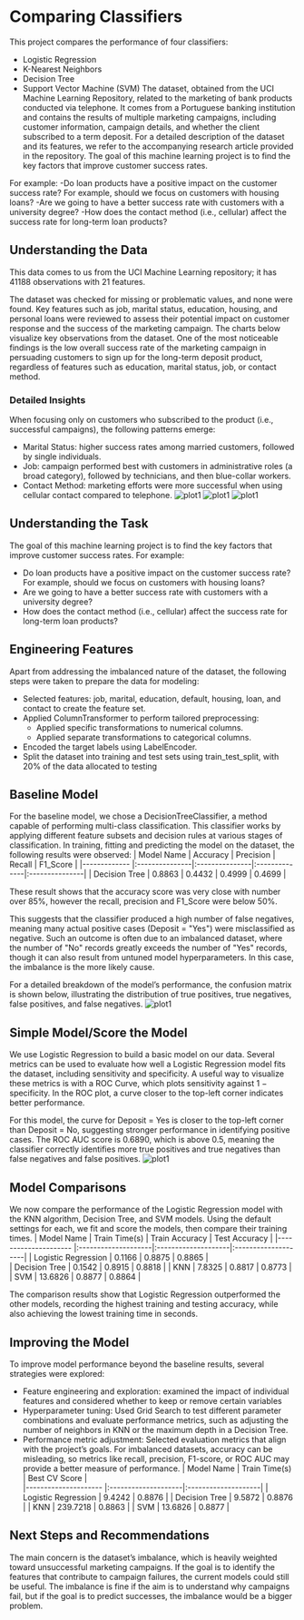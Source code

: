 # Comparing Classifiers
This project compares the performance of four classifiers: 
- Logistic Regression
- K-Nearest Neighbors
- Decision Tree
- Support Vector Machine (SVM)
The dataset, obtained from the UCI Machine Learning Repository, related to the marketing of bank products conducted via telephone. It comes from a Portuguese banking institution and contains the results of multiple marketing campaigns, including customer information, campaign details, and whether the client subscribed to a term deposit.
For a detailed description of the dataset and its features, we refer to the accompanying research article
provided in the repository.
The goal of this machine learning project is to find the key factors that improve customer success rates.  




For example:
-Do loan products have a positive impact on the customer success rate? For example, should we focus on customers with housing loans?
-Are we going to have a better success rate with customers with a university degree?
-How does the contact method (i.e., cellular) affect the success rate for long-term loan products?

## Understanding the Data
This data comes to us from the UCI Machine Learning repository;  it has 41188 observations with 21 features.

The dataset was checked for missing or problematic values, and none were found. Key features such as job, marital status, education, housing, and personal loans were reviewed to assess their potential impact on customer response and the success of the marketing campaign.
The charts below visualize key observations from the dataset. One of the most noticeable findings is the low overall success rate of the marketing campaign in persuading customers to sign up for the long-term deposit product, regardless of features such as education, marital status, job, or contact method.

### Detailed Insights
When focusing only on customers who subscribed to the product (i.e., successful campaigns), the following patterns emerge:
   - Marital Status: higher success rates among married customers, followed by single individuals.
   - Job: campaign performed best with customers in administrative roles (a broad category), followed by technicians, and then blue-collar workers.
  - Contact Method: marketing efforts were more successful when using cellular contact compared to telephone.
![plot1](figures/marital_distribution.png)
![plot1](figures/job_distribution.png)
![plot1](figures/contact_distribution.png)
## Understanding the Task
The goal of this machine learning project is to find the key factors that improve customer success rates.  For example:
 - Do loan products have a positive impact on the customer success rate? For example, should we focus on customers with housing loans?
 - Are we going to have a better success rate with customers with a university degree?
 - How does the contact method (i.e., cellular) affect the success rate for long-term loan products?
## Engineering Features
Apart from addressing the imbalanced nature of the dataset, the following steps were taken to prepare the data for modeling:
 - Selected features: job, marital, education, default, housing, loan, and contact to create the feature set.
 - Applied ColumnTransformer to perform tailored preprocessing:
   - Applied specific transformations to numerical columns.
   - Applied separate transformations to categorical columns.
- Encoded the target labels using LabelEncoder.
- Split the dataset into training and test sets using train_test_split, with 20% of the data allocated to testing



## Baseline Model
For the baseline model, we chose a DecisionTreeClassifier, a method capable of performing multi-class classification. This classifier works by applying different feature subsets and decision rules at various stages of classification.
In training, fitting and predicting the model on the dataset, the following results were observed:
| Model Name    | Accuracy       | Precision      | Recall 	      | F1_Score       | 
|-------------	 |:---------------|:---------------|:--------------|:---------------|
| Decision Tree | 0.8863         | 0.4432         | 0.4999        |  0.4699        | 

These result shows that the accuracy score was very close with number over 85%, however the recall, precision and F1_Score were below 50%.

This suggests that the classifier produced a high number of false negatives, meaning many actual positive cases (Deposit = "Yes") were misclassified as negative. Such an outcome is often due to an imbalanced dataset, where the number of "No" records greatly exceeds the number of "Yes" records, though it can also result from untuned model hyperparameters. In this case, the imbalance is the more likely cause.

For a detailed breakdown of the model’s performance, the confusion matrix is shown below, illustrating the distribution of true positives, true negatives, false positives, and false negatives.
![plot1](figures/confusion_mat_distribution.png)

## Simple Model/Score the Model
We use Logistic Regression to build a basic model on our data. Several metrics can be used to evaluate how well a Logistic Regression model fits the dataset, including sensitivity  and specificity. A useful way to visualize these metrics is with a ROC Curve, which plots sensitivity against 1 − specificity. In the ROC plot, a curve closer to the top-left corner indicates better performance.

For this model, the curve for Deposit = Yes is closer to the top-left corner than Deposit = No, suggesting stronger performance in identifying positive cases. The ROC AUC score is 0.6890, which is above 0.5, meaning the classifier correctly identifies more true positives and true negatives than false negatives and false positives.
![plot1](figures/roc_curve.png)
## Model Comparisons
We now compare the performance of the Logistic Regression model with the KNN algorithm, Decision Tree, and SVM models. Using the default settings for each, we fit and score the models, then compare their training times.
| Model Name           | Train Time(s)       | Train Accuracy      | Test Accuracy	     | 
|--------------------- |:--------------------|:--------------------|:--------------------|
| Logistic Regression  | 0.1166              | 0.8875              | 0.8865              |   
| Decision Tree        | 0.1542              | 0.8915      	       | 0.8818              |
| KNN                  | 7.8325              | 0.8817              | 0.8773              |
| SVM                  |  13.6826            | 0.8877              |   0.8864            |                         

The comparison results show that Logistic Regression outperformed the other models, recording the highest training and testing accuracy, while also achieving the lowest training time in seconds.

## Improving the Model
To improve model performance beyond the baseline results, several strategies were explored:
- Feature engineering and exploration: examined the impact of individual features and considered whether to keep or remove certain variables
- Hyperparameter tuning: Used Grid Search to test different parameter combinations and evaluate performance metrics, such as adjusting the number of neighbors in KNN or the maximum depth in a Decision Tree.
- Performance metric adjustment: Selected evaluation metrics that align with the project’s goals. For imbalanced datasets, accuracy can be misleading, so metrics like recall, precision, F1-score, or ROC AUC may provide a better measure of performance.
 | Model Name           | Train Time(s)      | Best CV Score       | 	      
|--------------------- |:--------------------|:--------------------|
| Logistic Regression  | 9.4242              | 0.8876              | 
| Decision Tree        | 9.5872              | 0.8876      	       | 
| KNN                  | 239.7218            | 0.8863              | 
| SVM                  |  13.6826            | 0.8877              |  

## Next Steps and Recommendations
The main concern is the dataset’s imbalance, which is heavily weighted toward unsuccessful marketing campaigns. If the goal is to identify the features that contribute to campaign failures, the current models could still be useful. The imbalance is fine if the aim is to understand why campaigns fail, but if the goal is to predict successes, the imbalance would be a bigger problem.
